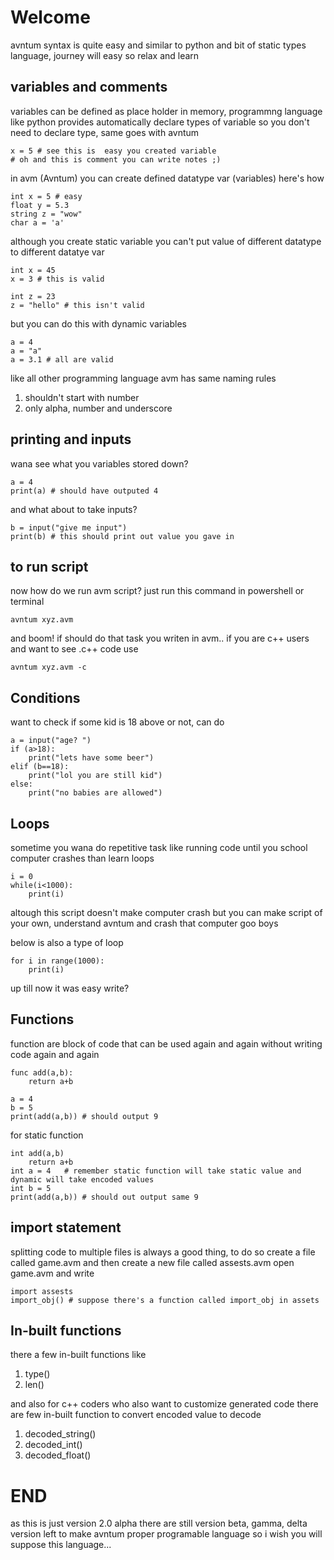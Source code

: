 # Welcome
avntum syntax is quite easy and similar to python and 
bit of static types language, journey will easy so relax and learn

## variables and comments
variables can be defined as place holder in memory, programmng language like python provides automatically declare types of variable so you don't need to declare type, same goes with avntum

```
x = 5 # see this is  easy you created variable
# oh and this is comment you can write notes ;)
```
in avm (Avntum) you can create defined datatype var (variables) here's how
```
int x = 5 # easy
float y = 5.3
string z = "wow"
char a = 'a'
```

although you create static variable you can't put value of different datatype to different datatye var

```
int x = 45
x = 3 # this is valid

int z = 23
z = "hello" # this isn't valid
```

but you can do this with dynamic variables
```
a = 4
a = "a"
a = 3.1 # all are valid
```

like all other programming language avm has same naming rules

1) shouldn't start with number
2) only alpha, number and underscore

## printing and inputs
wana see what you variables stored down?
```
a = 4
print(a) # should have outputed 4
```
and what about to take inputs?
```
b = input("give me input")
print(b) # this should print out value you gave in
```

## to run script
now how do we run avm script? just run this command in powershell or terminal
```
avntum xyz.avm
```
and boom! if should do that task you writen in avm.. if you are c++ users and want to see .c++ code use
```
avntum xyz.avm -c
```

##  Conditions
want to check if some kid is 18 above or not, can do
```
a = input("age? ")
if (a>18):
    print("lets have some beer")
elif (b==18):
    print("lol you are still kid")
else:
    print("no babies are allowed")
```

## Loops
sometime you wana do repetitive task like running code until you school computer crashes than learn loops
```
i = 0
while(i<1000):
    print(i)

```
altough this script doesn't make computer crash but you can make script of your own, understand avntum and crash that computer goo boys

below is also a type of loop
```
for i in range(1000):
    print(i)
```

up till now it was easy write?
## Functions
function are block of code that can be used again and again without writing code again and again
```
func add(a,b):
    return a+b

a = 4
b = 5
print(add(a,b)) # should output 9
```

for static function
```
int add(a,b)
    return a+b
int a = 4   # remember static function will take static value and dynamic will take encoded values
int b = 5
print(add(a,b)) # should out output same 9
```

## import statement
splitting code to multiple files is always a good thing,
to do so create a file called game.avm and then create a new file called assests.avm
open game.avm and write

```
import assests
import_obj() # suppose there's a function called import_obj in assets
```

<!-- if want to import all functions, var everything than do
```
from assests import *
```
and for specific functions
```
from assests import function1
```
and to use alias name instead of original library name
```
import assests as ats # WHAT? YOU THOUGHT I WOULD WRITE SOMETHING DIFFERENT HUH?
``` -->

## In-built functions
there a few in-built functions like
1) type()
2) len()

and also for c++ coders who also want to customize generated code there are few in-built function to convert encoded value to decode 
1) decoded_string()
2) decoded_int()
3) decoded_float()

# END
as this is just version 2.0 alpha there are still version beta, gamma, delta version left to make avntum proper programable language so i wish you will suppose this language...